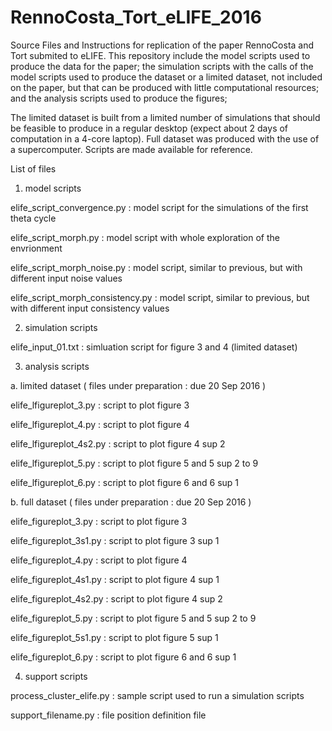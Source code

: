 # RennoCosta_Tort_eLIFE_2016

Source Files and Instructions for replication of the paper RennoCosta and Tort submited to eLIFE. This repository include the model scripts used to produce the data for the paper; the simulation scripts with the calls of the model scripts used to produce the dataset or a limited dataset, not included on the paper, but that can be produced with little computational resources; and the analysis scripts used to produce the figures;

The limited dataset is built from a limited number of simulations that should be feasible to produce in a regular desktop (expect about 2 days of computation in a 4-core laptop). Full dataset was produced with the use of a supercomputer. Scripts are made available for reference.


List of files

1) model scripts


elife_script_convergence.py       : model script for the simulations of the first theta cycle

elife_script_morph.py             : model script with whole exploration of the envrionment

elife_script_morph_noise.py       : model script, similar to previous, but with different input noise values

elife_script_morph_consistency.py : model script, similar to previous, but with different input consistency values


2) simulation scripts

elife_input_01.txt      :   simluation script for figure 3 and 4 (limited dataset)


3) analysis scripts


a. limited dataset ( files under preparation : due 20 Sep 2016 )


elife_lfigureplot_3.py    : script to plot figure 3 

elife_lfigureplot_4.py     : script to plot figure 4

elife_lfigureplot_4s2.py   : script to plot figure 4 sup 2

elife_lfigureplot_5.py     : script to plot figure 5 and 5 sup 2 to 9

elife_lfigureplot_6.py    : script to plot figure 6 and 6 sup 1




b. full dataset ( files under preparation : due 20 Sep 2016 )


elife_figureplot_3.py     : script to plot figure 3

elife_figureplot_3s1.py   : script to plot figure 3 sup 1

elife_figureplot_4.py     : script to plot figure 4

elife_figureplot_4s1.py   : script to plot figure 4 sup 1

elife_figureplot_4s2.py   : script to plot figure 4 sup 2

elife_figureplot_5.py     : script to plot figure 5 and 5 sup 2 to 9

elife_figureplot_5s1.py   : script to plot figure 5 sup 1

elife_figureplot_6.py    : script to plot figure 6 and 6 sup 1


4) support scripts

process_cluster_elife.py   : sample script used to run a simulation scripts

support_filename.py        : file position definition file


